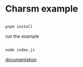 



# Charsm  example


```bash

pnpm install

```


run the example 

```bash

node index.js

```


[documentation](https://github.com/SfundoMhlungu/charsm)




